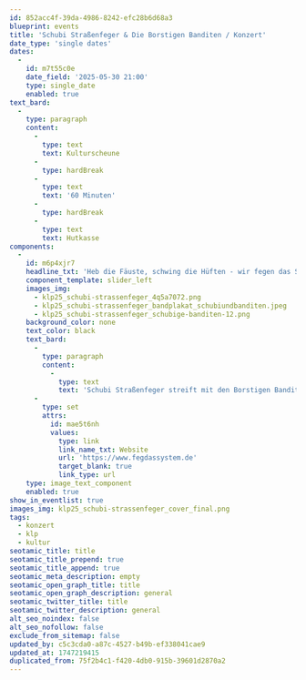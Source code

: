 ```yaml
---
id: 852acc4f-39da-4986-8242-efc28b6d68a3
blueprint: events
title: 'Schubi Straßenfeger & Die Borstigen Banditen / Konzert'
date_type: 'single dates'
dates:
  -
    id: m7t55c0e
    date_field: '2025-05-30 21:00'
    type: single_date
    enabled: true
text_bard:
  -
    type: paragraph
    content:
      -
        type: text
        text: Kulturscheune
      -
        type: hardBreak
      -
        type: text
        text: '60 Minuten'
      -
        type: hardBreak
      -
        type: text
        text: Hutkasse
components:
  -
    id: m6p4xjr7
    headline_txt: 'Heb die Fäuste, schwing die Hüften - wir fegen das System!'
    component_template: slider_left
    images_img:
      - klp25_schubi-strassenfeger_4q5a7072.png
      - klp25_schubi-strassenfeger_bandplakat_schubiundbanditen.jpeg
      - klp25_schubi-strassenfeger_schubige-banditen-12.png
    background_color: none
    text_color: black
    text_bard:
      -
        type: paragraph
        content:
          -
            type: text
            text: 'Schubi Straßenfeger streift mit den Borstigen Banditen durch die Klangprärie. Das akustische Gauner Konsortium überfällt jede Bühne die es kreuzt und lässt dabei keine Kehle trocken. Cumbia, Mariachi und Swing treffen auf Punk und Folk und reißen Hüften und Gedanken mit sich. Ohrenzeugen berichten vom Tiefgang der Geächteten, von scharfsinnigen Geschichten und raffiniertem Wortwitz. Sie munkeln von tanzakustischen Freigeist Symphonien.'
      -
        type: set
        attrs:
          id: mae5t6nh
          values:
            type: link
            link_name_txt: Website
            url: 'https://www.fegdassystem.de'
            target_blank: true
            link_type: url
    type: image_text_component
    enabled: true
show_in_eventlist: true
images_img: klp25_schubi-strassenfeger_cover_final.png
tags:
  - konzert
  - klp
  - kultur
seotamic_title: title
seotamic_title_prepend: true
seotamic_title_append: true
seotamic_meta_description: empty
seotamic_open_graph_title: title
seotamic_open_graph_description: general
seotamic_twitter_title: title
seotamic_twitter_description: general
alt_seo_noindex: false
alt_seo_nofollow: false
exclude_from_sitemap: false
updated_by: c5c3cda0-a87c-4527-b49b-ef338041cae9
updated_at: 1747219415
duplicated_from: 75f2b4c1-f420-4db0-915b-39601d2870a2
---
```

